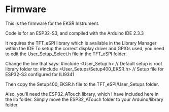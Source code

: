 # Firmware

This is the firmware for the EKSR Instrument.

Code is for an ESP32-S3, and compiled with the Arduino IDE 2.3.3

It requires the TFT_eSPI library which is available in the Library Manager within the IDE
To setup the correct display driver and GPIOs used, you need to edit the User_Setup_Select.h file in the TFT_eSPI folder.

Change the line that says:
  #include <User_Setup.h>                 // Default setup is root library folder
to:
  #include <User_Setups/Setup400_EKSR.h>  // Setup file for ESP32-S3 configured for ILI9341

Then copy the Setup400_EKSR.h file to the TFT_eSPI/User_Setups folder.


Also, you'll need the ESP32_ATouch library, which I have included here in the lib folder.
Simply move the ESP32_ATouch folder to your Arduino/library folder.
